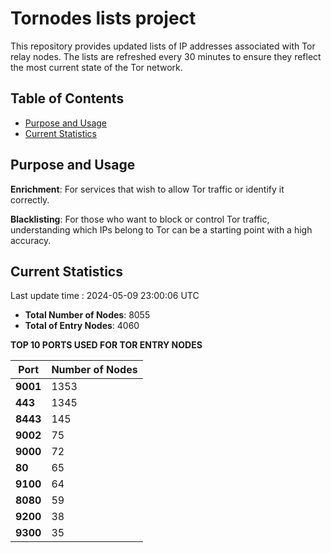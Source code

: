 # Tornodes lists project

This repository provides updated lists of IP addresses associated with Tor relay nodes. The lists are refreshed every 30 minutes to ensure they reflect the most current state of the Tor network.

## Table of Contents

- [Purpose and Usage](#purpose-and-usage)
- [Current Statistics](#current-statistics)


## Purpose and Usage

**Enrichment**: For services that wish to allow Tor traffic or identify it correctly.

**Blacklisting**: For those who want to block or control Tor traffic, understanding which IPs belong to Tor can be a starting point with a high accuracy.

## Current Statistics

Last update time : 2024-05-09 23:00:06 UTC

- **Total Number of Nodes**: 8055
- **Total of Entry Nodes**: 4060

**TOP 10 PORTS USED FOR TOR ENTRY NODES**

| **Port** | **Number of Nodes** |
|------|-----------------|
| **9001**   | 1353  |
| **443**   | 1345  |
| **8443**   | 145  |
| **9002**   | 75  |
| **9000**   | 72  |
| **80**   | 65  |
| **9100**   | 64  |
| **8080**   | 59  |
| **9200**   | 38  |
| **9300**   | 35  |

